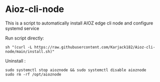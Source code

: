 # Aioz-cli-node

This is a script to automatically install AIOZ edge cli node and configure systemd service


Run script directly:
```
sh "(curl -L https://raw.githubusercontent.com/Karjack182/Aioz-cli-node/main/install.sh)"
```

Uninstall  :
```
sudo systemctl stop aioznode && sudo systemctl disable aioznode
sudo rm -rf /opt/aioznode
```
